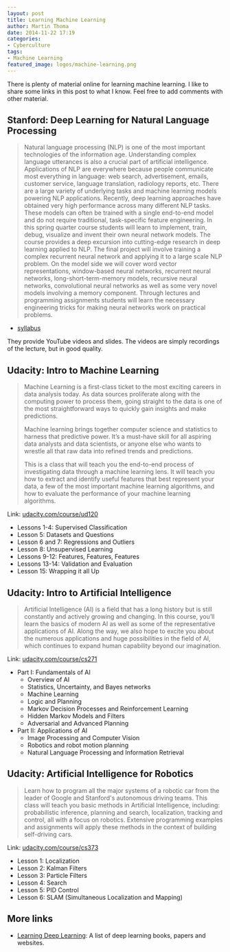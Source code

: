 ```yaml
---
layout: post
title: Learning Machine Learning
author: Martin Thoma
date: 2014-11-22 17:19
categories:
- Cyberculture
tags:
- Machine Learning
featured_image: logos/machine-learning.png
---
```


There is plenty of material online for learning machine learning. I like to
share some links in this post to what I know. Feel free to add comments with
other material.

## Stanford: Deep Learning for Natural Language Processing

> Natural language processing (NLP) is one of the most important technologies
> of the information age. Understanding complex language utterances is also a
> crucial part of artificial intelligence. Applications of NLP are everywhere
> because people communicate most everything in language: web search,
> advertisement, emails, customer service, language translation, radiology
> reports, etc. There are a large variety of underlying tasks and machine
> learning models powering NLP applications. Recently, deep learning approaches
> have obtained very high performance across many different NLP tasks. These
> models can often be trained with a single end-to-end model and do not require
> traditional, task-specific feature engineering. In this spring quarter course
> students will learn to implement, train, debug, visualize and invent their
> own neural network models. The course provides a deep excursion into
> cutting-edge research in deep learning applied to NLP. The final project will
> involve training a complex recurrent neural network and applying it to a
> large scale NLP problem. On the model side we will cover word vector
> representations, window-based neural networks, recurrent neural networks,
> long-short-term-memory models, recursive neural networks, convolutional
> neural networks as well as some very novel models involving a memory
> component. Through lectures and programming assignments students will learn
> the necessary engineering tricks for making neural networks work on practical
> problems.

* [syllabus](http://cs224d.stanford.edu/syllabus.html)

They provide YouTube videos and slides. The videos are simply recordings of
the lecture, but in good quality.

## Udacity: Intro to Machine Learning

> Machine Learning is a first-class ticket to the most exciting careers in data
> analysis today. As data sources proliferate along with the computing power to
> process them, going straight to the data is one of the most straightforward
> ways to quickly gain insights and make predictions.
>
>Machine learning brings together computer science and statistics to harness
>that predictive power. It’s a must-have skill for all aspiring data analysts
>and data scientists, or anyone else who wants to wrestle all that raw data
>into refined trends and predictions.
>
>This is a class that will teach you the end-to-end process of investigating
>data through a machine learning lens. It will teach you how to extract and
>identify useful features that best represent your data, a few of the most
>important machine learning algorithms, and how to evaluate the performance of
>your machine learning algorithms.

Link: [udacity.com/course/ud120](https://www.udacity.com/course/ud120)

* Lessons 1-4: Supervised Classification
* Lesson 5: Datasets and Questions
* Lesson 6 and 7: Regressions and Outliers
* Lesson 8: Unsupervised Learning
* Lessons 9-12: Features, Features, Features
* Lessons 13-14: Validation and Evaluation
* Lesson 15: Wrapping it all Up

## Udacity: Intro to Artificial Intelligence

> Artificial Intelligence (AI) is a field that has a long history but is still
> constantly and actively growing and changing. In this course, you’ll learn
> the basics of modern AI as well as some of the representative applications of
> AI. Along the way, we also hope to excite you about the numerous applications
> and huge possibilities in the field of AI, which continues to expand human
> capability beyond our imagination.

Link: [udacity.com/course/cs271](https://www.udacity.com/course/cs271)

* Part I: Fundamentals of AI
    * Overview of AI
    * Statistics, Uncertainty, and Bayes networks
    * Machine Learning
    * Logic and Planning
    * Markov Decision Processes and Reinforcement Learning
    * Hidden Markov Models and Filters
    * Adversarial and Advanced Planning
* Part II: Applications of AI
    * Image Processing and Computer Vision
    * Robotics and robot motion planning
    * Natural Language Processing and Information Retrieval

## Udacity: Artificial Intelligence for Robotics

> Learn how to program all the major systems of a robotic car from the leader
> of Google and Stanford's autonomous driving teams. This class will teach you
> basic methods in Artificial Intelligence, including: probabilistic inference,
> planning and search, localization, tracking and control, all with a focus on
> robotics. Extensive programming examples and assignments will apply these
> methods in the context of building self-driving cars.

Link: [udacity.com/course/cs373](https://www.udacity.com/course/cs373)

* Lesson 1: Localization
* Lesson 2: Kalman Filters
* Lesson 3: Particle Filters
* Lesson 4: Search
* Lesson 5: PID Control
* Lesson 6: SLAM (Simultaneous Localization and Mapping)

## More links

* [Learning Deep Learning](http://rt.dgyblog.com/ref/ref-learning-deep-learning.html): A
  list of deep learning books, papers and websites.